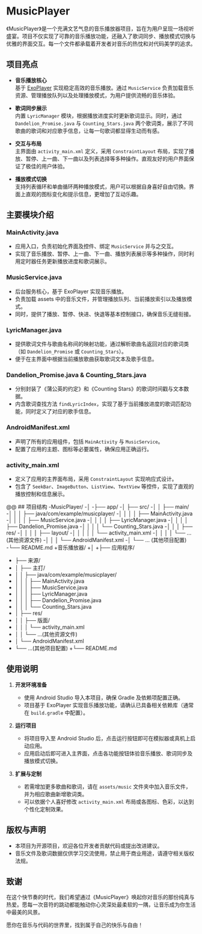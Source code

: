 # MusicPlayer

《MusicPlayer》是一个充满文艺气息的音乐播放器项目，旨在为用户呈现一场视听盛宴。项目不仅实现了可靠的音乐播放功能，还融入了歌词同步、播放模式切换与优雅的界面交互。每一个文件都承载着开发者对音乐的热忱和对代码美学的追求。

## 项目亮点

- **音乐播放核心**  
  基于 [ExoPlayer](https://exoplayer.dev/) 实现稳定高效的音乐播放。通过 `MusicService` 负责加载音乐资源、管理播放队列以及处理播放模式，为用户提供流畅的音乐体验。

- **歌词同步展示**  
  内置 `LyricManager` 模块，根据播放进度实时更新歌词显示。同时，通过 `Dandelion_Promise.java` 与 `Counting_Stars.java` 两个歌词类，展示了不同歌曲的歌词和对应歌手信息，让每一句歌词都显得生动而有感。

- **交互与布局**  
  主界面由 `activity_main.xml` 定义，采用 `ConstraintLayout` 布局，实现了播放、暂停、上一曲、下一曲以及列表选择等多种操作。直观友好的用户界面保证了极佳的用户体验。

- **播放模式切换**  
  支持列表循环和单曲循环两种播放模式，用户可以根据自身喜好自由切换。界面上直观的图标变化和提示信息，更增加了互动乐趣。

## 主要模块介绍

### MainActivity.java

- 应用入口，负责初始化界面及控件、绑定 `MusicService` 并与之交互。  
- 实现了音乐播放、暂停、上一曲、下一曲、播放列表展示等多种操作，同时利用定时器任务更新播放进度和歌词展示。

### MusicService.java

- 后台服务核心，基于 ExoPlayer 实现音乐播放。  
- 负责加载 assets 中的音乐文件，并管理播放队列、当前播放索引以及播放模式。  
- 同时，提供了播放、暂停、快进、快退等基本控制接口，确保音乐无缝衔接。

### LyricManager.java

- 提供歌词文件与歌曲名称间的映射功能，通过解析歌曲名返回对应的歌词类（如 `Dandelion_Promise` 或 `Counting_Stars`）。
- 便于在主界面中根据当前播放歌曲获取歌词文本及歌手信息。

### Dandelion_Promise.java & Counting_Stars.java

- 分别封装了《蒲公英的约定》和《Counting Stars》的歌词时间戳与文本数据。
- 内含歌词查找方法 `findLyricIndex`，实现了基于当前播放进度的歌词匹配功能，同时定义了对应的歌手信息。

### AndroidManifest.xml

- 声明了所有的应用组件，包括 `MainActivity` 与 `MusicService`。
- 配置了应用的主题、图标等必要属性，确保应用正确运行。

### activity_main.xml

- 定义了应用的主界面布局，采用 `ConstraintLayout` 实现响应式设计。
- 包含了 `SeekBar`、`ImageButton`、`ListView`、`TextView` 等控件，实现了直观的播放控制和信息展示。

@@ ## 项目结构
-MusicPlayer/
-│
-├── app/
-│   ├── src/
-│   │   ├── main/
-│   │   │   ├── java/com/example/musicplayer/
-│   │   │   │   ├── MainActivity.java
-│   │   │   │   ├── MusicService.java
-│   │   │   │   ├── LyricManager.java
-│   │   │   │   ├── Dandelion_Promise.java
-│   │   │   │   └── Counting_Stars.java
-│   │   │   ├── res/
-│   │   │   │   ├── layout/
-│   │   │   │   │   └── activity_main.xml
-│   │   │   │   └── ... (其他资源文件)
-│   │   │   └── AndroidManifest.xml
-│   └── ... (其他项目配置)
-└── README.md
+音乐播放器/
+│
+├── 应用程序/
+    ├── 来源/
+    │   ├── 主打/
+    │   │   ├── java/com/example/musicplayer/
+    │   │   │   ├── MainActivity.java
+    │   │   │   ├── MusicService.java
+    │   │   │   ├── LyricManager.java
+    │   │   │   ├── Dandelion_Promise.java
+    │   │   │   └── Counting_Stars.java
+    │   ├── res/
+    │   │   ├── 版面/
+    │   │   │   └── activity_main.xml
+    │   │   └── ...(其他资源文件)
+    │   └── AndroidManifest.xml
+    └── ...(其他项目配置)
+└── README.md

## 使用说明

1. **开发环境准备**  
   - 使用 Android Studio 导入本项目，确保 Gradle 及依赖项配置正确。
   - 项目基于 ExoPlayer 实现音乐播放功能，请确认已具备相关依赖库（通常在 `build.gradle` 中配置）。

2. **运行项目**  
   - 将项目导入至 Android Studio 后，点击运行按钮即可在模拟器或真机上启动应用。
   - 应用启动后即可进入主界面，点击各功能按钮体验音乐播放、歌词同步及播放模式切换。

3. **扩展与定制**  
   - 若需增加更多歌曲和歌词，请在 `assets/music` 文件夹中加入音乐文件，并为相应歌曲新增歌词类。
   - 可以依据个人喜好修改 `activity_main.xml` 布局或各图标、色彩，以达到个性化定制效果。

## 版权与声明

- 本项目为开源项目，欢迎各位开发者贡献代码或提出改进建议。  
- 音乐文件及歌词数据仅供学习交流使用，禁止用于商业用途，请遵守相关版权法规。

## 致谢

在这个快节奏的时代，我们希望通过《MusicPlayer》唤起你对音乐的那份纯真与热爱。愿每一次音符的跳动都能触动你心灵深处最柔软的一隅，让音乐成为你生活中最美的风景。

愿你在音乐与代码的世界里，找到属于自己的快乐与自由！
